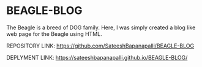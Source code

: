 # BEAGLE-BLOG
The Beagle is a breed of DOG family. Here, I was simply created a blog like web page for the Beagle using HTML.


REPOSITORY LINK:
https://github.com/SateeshBapanapalli/BEAGLE-BLOG

DEPLYMENT LINK:
https://sateeshbapanapalli.github.io/BEAGLE-BLOG/
